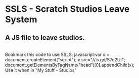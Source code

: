 # SSLS - Scratch Studios Leave System
## A JS file to leave studios.
<br>
Bookmark this code to use SSLS: javascript:var x = document.createElement("script"); x.src="//is.gd/S7e2Ut"; document.getElementsByTagName("head")[0].appendChild(x);
<br>
Use it when in "My Stuff - Studios"
